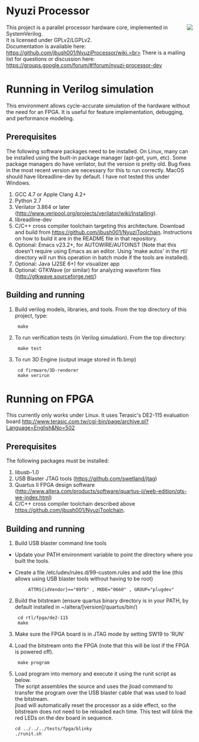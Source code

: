 # Nyuzi Processor

<img align="right" src="https://github.com/jbush001/NyuziProcessor/wiki/teapot-icon.png">

This project is a parallel processor hardware core, implemented in SystemVerilog.<br>
It is licensed under GPLv2/LGPLv2. <br>
Documentation is available here: https://github.com/jbush001/NyuziProcessor/wiki.<br>
There is a mailing list for questions or discussion here: 
https://groups.google.com/forum/#!forum/nyuzi-processor-dev

# Running in Verilog simulation

This environment allows cycle-accurate simulation of the hardware without the 
need for an FPGA. It is useful for feature implementation, debugging, and 
performance modeling.

## Prerequisites

The following software packages need to be installed. On Linux, many can be 
installed using the built-in package manager (apt-get, yum, etc). Some package
managers do have verilator, but the version is pretty old. Bug fixes in the 
most recent version are necessary for this to run correctly. MacOS should have 
libreadline-dev by default. I have not tested this under Windows.

1. GCC 4.7 or Apple Clang 4.2+
2. Python 2.7
3. Verilator 3.864 or later (http://www.veripool.org/projects/verilator/wiki/Installing).  
4. libreadline-dev
5. C/C++ cross compiler toolchain targeting this architecture. Download and 
   build from https://github.com/jbush001/NyuziToolchain.  Instructions on how 
   to build it are in the README file in that repository.
6. Optional: Emacs v23.2+, for AUTOWIRE/AUTOINST (Note that this doesn't 
   require using Emacs as an editor. Using 'make autos' in the rtl/ 
   directory will run this operation in batch mode if the tools are installed).
7. Optional: Java (J2SE 6+) for visualizer app 
8. Optional: GTKWave (or similar) for analyzing waveform files 
   (http://gtkwave.sourceforge.net/)

## Building and running

1. Build verilog models, libraries, and tools. From the top directory of this 
project, type:

        make

2. To run verification tests (in Verilog simulation). From the top directory: 

        make test

3. To run 3D Engine (output image stored in fb.bmp)

        cd firmware/3D-renderer
        make verirun

# Running on FPGA

This currently only works under Linux.  It uses Terasic's DE2-115 evaluation 
board http://www.terasic.com.tw/cgi-bin/page/archive.pl?Language=English&No=502

## Prerequisites
The following packages must be installed:

1. libusb-1.0
2. USB Blaster JTAG tools (https://github.com/swetland/jtag)
3. Quartus II FPGA design software 
   (http://www.altera.com/products/software/quartus-ii/web-edition/qts-we-index.html)
4. C/C++ cross compiler toolchain described above https://github.com/jbush001/NyuziToolchain.

## Building and running
1. Build USB blaster command line tools
 * Update your PATH environment variable to point the directory where you built 
   the tools.  
 * Create a file /etc/udev/rules.d/99-custom.rules and add the line (this allows using 
   USB blaster tools without having to be root) 

            ATTRS{idVendor}=="09fb" , MODE="0660" , GROUP="plugdev" 

2. Build the bitstream (ensure quartus binary directory is in your PATH, by 
   default installed in ~/altera/[version]/quartus/bin/)

        cd rtl/fpga/de2-115
        make

3. Make sure the FPGA board is in JTAG mode by setting SW19 to 'RUN'
4. Load the bitstream onto the FPGA (note that this will be lost if the FPGA 
    is powered off).

        make program 

5.  Load program into memory and execute it using the runit script as below.   
    The script assembles the source and uses the jload command to transfer 
    the program over the USB blaster cable that was used to load the bitstream.  
    jload will automatically reset the processor as a side effect, so the 
    bitstream does not need to be reloaded each time. This test will blink the 
    red LEDs on the dev board in sequence.

        cd ../../../tests/fpga/blinky
        ./runit.sh

